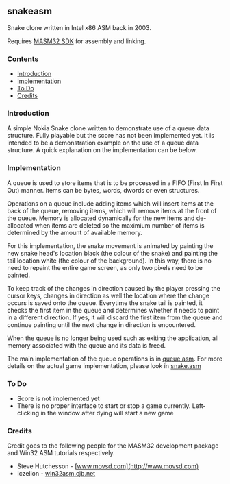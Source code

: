 ## snakeasm

Snake clone written in Intel x86 ASM back in 2003.

Requires [MASM32 SDK](http://www.masm32.com/) for assembly and linking.

### Contents
- [Introduction](#introduction)
- [Implementation](#implementation)
- [To Do](#to-do)
- [Credits](#credits)


### Introduction

A simple Nokia Snake clone written to demonstrate use of a queue data structure. Fully playable but the score has not been implemented yet. It is intended to be a demonstration example on the use of a queue data structure. A quick explanation on the implementation can be 
below.

### Implementation

A queue is used to store items that is to be processed in a FIFO (First In First Out) manner. Items can be bytes, words, dwords or even structures.

Operations on a queue include adding items which will insert items at the back of the queue, removing items, which will remove items at the front of the queue. Memory is allocated dynamically for the new items and de-allocated when items are deleted so the maximium number of items is determined by the amount of available memory.

For this implementation, the snake movement is animated by painting the new snake head's location black (the colour of the snake) and painting the tail location white (the colour of the background). In this way, there is no need to repaint the entire game screen, as only two pixels need to be painted.

To keep track of the changes in direction caused by the player pressing the cursor keys, changes in direction as well the location where the change occurs is saved onto the queue. Everytime the snake tail is painted, it checks the first item in the queue and determines whether it needs to paint in a different direction. If yes, it will discard the first item from the queue and continue painting until the next change in direction is encountered. 

When the queue is no longer being used such as exiting the application, all memory associated with the queue and its data is freed.

The main implementation of the queue operations is in [queue.asm](src/queue.asm). For more details on the actual game implementation, please look in [snake.asm](src/snake.asm)

### To Do

- Score is not implemented yet
- There is no proper interface to start or stop a game currently. Left-clicking in the window after dying will start a new game

### Credits

Credit goes to the following people for the MASM32 development package and Win32 ASM tutorials respectively.

- Steve Hutchesson - [www.movsd.com](http://www.movsd.com)
- Iczelion		 - [win32asm.cjb.net](http://win32asm.cjb.net)